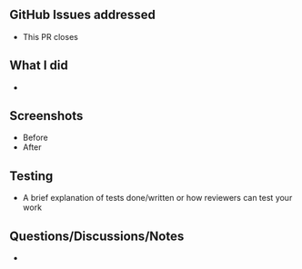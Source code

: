 ## GitHub Issues addressed

- This PR closes

## What I did

-

## Screenshots

- Before
- After

## Testing

- A brief explanation of tests done/written or how reviewers can test your work

## Questions/Discussions/Notes

-